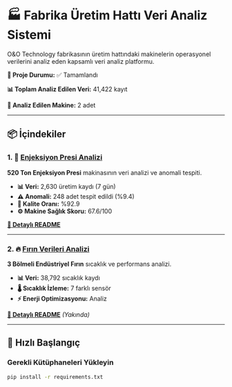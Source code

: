 # 🏭 Fabrika Üretim Hattı Veri Analiz Sistemi

O&O Technology fabrikasının üretim hattındaki makinelerin operasyonel verilerini analiz eden kapsamlı veri analiz platformu.

**🎯 Proje Durumu:** ✅ Tamamlandı

**📊 Toplam Analiz Edilen Veri:** 41,422 kayıt

**🔬 Analiz Edilen Makine:** 2 adet

---

## 📦 İçindekiler

### 1. 🔧 [Enjeksiyon Presi Analizi](enjeksiyon-presi/)

**520 Ton Enjeksiyon Presi** makinasının veri analizi ve anomali tespiti.

- **📊 Veri:** 2,630 üretim kaydı (7 gün)
- **⚠️ Anomali:** 248 adet tespit edildi (%9.4)
- **🎯 Kalite Oranı:** %92.9
- **⚙️ Makine Sağlık Skoru:** 67.6/100

**[📄 Detaylı README](enjeksiyon-presi/README.md)**

---

### 2. 🔥 [Fırın Verileri Analizi](firin-verileri/)

**3 Bölmeli Endüstriyel Fırın** sıcaklık ve performans analizi.

- **📊 Veri:** 38,792 sıcaklık kaydı
- **🌡️ Sıcaklık İzleme:** 7 farklı sensör
- **⚡ Enerji Optimizasyonu:** Analiz

**[📄 Detaylı README](firin-verileri/README.md)** *(Yakında)*

---

## 🚀 Hızlı Başlangıç

### Gerekli Kütüphaneleri Yükleyin
```bash
pip install -r requirements.txt